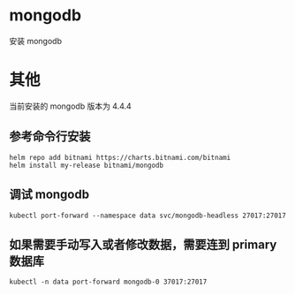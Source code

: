 # mongodb

安装 mongodb

# 其他

当前安装的 mongodb 版本为 4.4.4

## 参考命令行安装

```
helm repo add bitnami https://charts.bitnami.com/bitnami
helm install my-release bitnami/mongodb
```

## 调试 mongodb

```
kubectl port-forward --namespace data svc/mongodb-headless 27017:27017
```

## 如果需要手动写入或者修改数据，需要连到 primary 数据库

```
kubectl -n data port-forward mongodb-0 37017:27017
```
